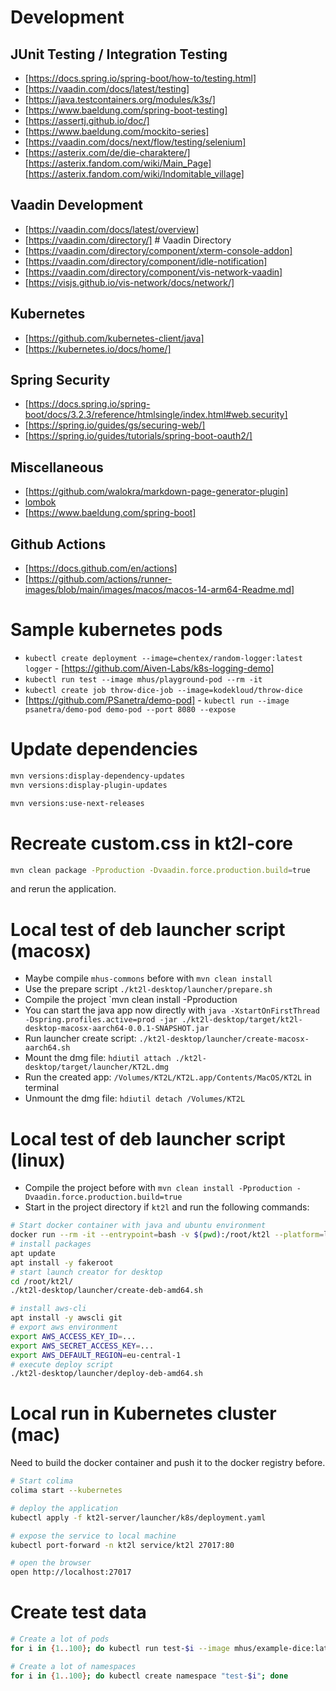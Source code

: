 # Development

## JUnit Testing / Integration Testing

* [https://docs.spring.io/spring-boot/how-to/testing.html]
* [https://vaadin.com/docs/latest/testing]
* [https://java.testcontainers.org/modules/k3s/]
* [https://www.baeldung.com/spring-boot-testing]
* [https://assertj.github.io/doc/]
* [https://www.baeldung.com/mockito-series]
* [https://vaadin.com/docs/next/flow/testing/selenium]
* [https://asterix.com/de/die-charaktere/] [https://asterix.fandom.com/wiki/Main_Page] [https://asterix.fandom.com/wiki/Indomitable_village]

## Vaadin Development

* [https://vaadin.com/docs/latest/overview]
* [https://vaadin.com/directory/] # Vaadin Directory
* [https://vaadin.com/directory/component/xterm-console-addon]
* [https://vaadin.com/directory/component/idle-notification]
* [https://vaadin.com/directory/component/vis-network-vaadin]
* [https://visjs.github.io/vis-network/docs/network/]

## Kubernetes

* [https://github.com/kubernetes-client/java]
* [https://kubernetes.io/docs/home/]

## Spring Security

* [https://docs.spring.io/spring-boot/docs/3.2.3/reference/htmlsingle/index.html#web.security]
* [https://spring.io/guides/gs/securing-web/]
* [https://spring.io/guides/tutorials/spring-boot-oauth2/]

## Miscellaneous

* [https://github.com/walokra/markdown-page-generator-plugin]
* [lombok](https://projectlombok.org/features/all)
* [https://www.baeldung.com/spring-boot]

## Github Actions

* [https://docs.github.com/en/actions]
* [https://github.com/actions/runner-images/blob/main/images/macos/macos-14-arm64-Readme.md]

# Sample kubernetes pods

* `kubectl create deployment --image=chentex/random-logger:latest logger` - [https://github.com/Aiven-Labs/k8s-logging-demo]
* `kubectl run test --image mhus/playground-pod --rm -it`
* `kubectl create job throw-dice-job --image=kodekloud/throw-dice`
* [https://github.com/PSanetra/demo-pod] - `kubectl run --image psanetra/demo-pod demo-pod --port 8080 --expose`

# Update dependencies

```bash
mvn versions:display-dependency-updates
mvn versions:display-plugin-updates

mvn versions:use-next-releases
```

# Recreate custom.css in kt2l-core

```bash
mvn clean package -Pproduction -Dvaadin.force.production.build=true
```

and rerun the application.

# Local test of deb launcher script (macosx)

* Maybe compile `mhus-commons` before with `mvn clean install`
* Use the prepare script `./kt2l-desktop/launcher/prepare.sh`
* Compile the project `mvn clean install -Pproduction
* You can start the java app now directly with 
  `java -XstartOnFirstThread -Dspring.profiles.active=prod -jar ./kt2l-desktop/target/kt2l-desktop-macosx-aarch64-0.0.1-SNAPSHOT.jar`
* Run launcher create script: `./kt2l-desktop/launcher/create-macosx-aarch64.sh`
* Mount the dmg file: `hdiutil attach ./kt2l-desktop/target/launcher/KT2L.dmg`
* Run the created app: `/Volumes/KT2L/KT2L.app/Contents/MacOS/KT2L` in terminal
* Unmount the dmg file: `hdiutil detach /Volumes/KT2L`

# Local test of deb launcher script (linux)

* Compile the project before with `mvn clean install -Pproduction -Dvaadin.force.production.build=true`
* Start in the project directory if `kt2l` and run the following commands:

```bash
# Start docker container with java and ubuntu environment
docker run --rm -it --entrypoint=bash -v $(pwd):/root/kt2l --platform=linux/amd64 eclipse-temurin:21-amd64
# install packages
apt update
apt install -y fakeroot
# start launch creator for desktop 
cd /root/kt2l/
./kt2l-desktop/launcher/create-deb-amd64.sh

# install aws-cli
apt install -y awscli git
# export aws environment
export AWS_ACCESS_KEY_ID=...
export AWS_SECRET_ACCESS_KEY=...
export AWS_DEFAULT_REGION=eu-central-1
# execute deploy script
./kt2l-desktop/launcher/deploy-deb-amd64.sh
```

# Local run in Kubernetes cluster (mac)

Need to build the docker container and push it to the docker registry before.

```bash
# Start colima
colima start --kubernetes

# deploy the application
kubectl apply -f kt2l-server/launcher/k8s/deployment.yaml

# expose the service to local machine
kubectl port-forward -n kt2l service/kt2l 27017:80

# open the browser
open http://localhost:27017

```

# Create test data

```bash
# Create a lot of pods
for i in {1..100}; do kubectl run test-$i --image mhus/example-dice:latest --env "INFINITE=true"; done

# Create a lot of namespaces
for i in {1..100}; do kubectl create namespace "test-$i"; done

```
